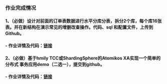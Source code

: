 ### 作业完成情况
#### 1、（必做）设计对前面的订单表数据进行水平分库分表，拆分2个库，每个库16张表。并在新结构在演示常见的增删改查操作。代码、sql 和配置文件，上传到 Github。
#### - 作业详情及代码：[链接](https://github.com/wenhui5628/JAVA-000/tree/main/Week_08/shardingsphere-proxy-split-table)

#### 2、（必做）基于hmily TCC或ShardingSphere的Atomikos XA实现一个简单的分布式 事务应用demo（二选一），提交到github。
#### - 作业详情及代码：[链接](https://blog.csdn.net/ShardingSphere/article/details/109792549)
